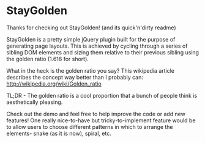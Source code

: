 StayGolden
==========

Thanks for checking out StayGolden! (and its quick'n'dirty readme)

StayGolden is a pretty simple jQuery plugin built for the purpose of generating page layouts.  This is achieved by cycling through a series of sibling DOM elements and sizing them relative to their previous sibling using the golden ratio (1.618 for short).

What in the heck is the golden ratio you say?  This wikipedia article describes the concept way better than I probably can:
http://wikipedia.org/wiki/Golden_ratio

TL;DR - The golden ratio is a cool proportion that a bunch of people think is aesthetically pleasing.

Check out the demo and feel free to help improve the code or add new features!  One really nice-to-have but tricky-to-implement feature would be to allow users to choose different patterns in which to arrange the elements- snake (as it is now), spiral, etc.
